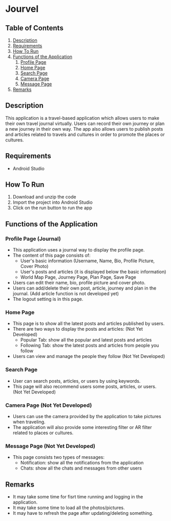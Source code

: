 # Jourvel

## Table of Contents
1. [Description](#description)
2. [Requirements](#requirements)
3. [How To Run](#howToRun)
4. [Functions of the Application](#functions)
    1. [Profile Page](#profilePage)
    2. [Home Page](#homePage)
    3. [Search Page](#searchPage)
    4. [Camera Page](#cameraPage)
    5. [Message Page](#messagePage)
4. [Remarks](#remarks)

## Description <a name="description"></a>

This application is a travel-based application which allows users to make their own travel journal virtually. Users can record their own journey or plan a new journey in their own way. The app also allows users to publish posts and articles related to travels and cultures in order to promote the places or cultures.

## Requirements <a name="requirements"></a>

* Android Studio

## How To Run <a name="howToRun"></a>

1. Download and unzip the code
2. Import the project into Android Studio
3. Click on the run button to run the app

## Functions of the Application <a name="functions"></a>

### Profile Page (Journal) <a name="profilePage"></a>

* This application uses a journal way to display the profile page.
* The content of this page consists of:
  - User's basic information (Username, Name, Bio, Profile Picture, Cover Photo)
  - User's posts and articles (it is displayed below the basic information)
  - World Map Page, Journey Page, Plan Page, Save Page
* Users can edit their name, bio, profile picture and cover photo.
* Users can add/delete their own post, article, journey and plan in the journal. (Add article function is not developed yet)
* The logout setting is in this page.

### Home Page <a name="homePage"></a>

* This page is to show all the latest posts and articles published by users.
* There are two ways to display the posts and articles: (Not Yet Developed)
  - Popular Tab: show all the popular and latest posts and articles
  - Following Tab: show the latest posts and articles from people you follow
* Users can view and manage the people they follow (Not Yet Developed)

### Search Page <a name="searchPage"></a>

* User can search posts, articles, or users by using keywords.
* This page will also recommend users some posts, articles, or users. (Not Yet Developed)

### Camera Page (Not Yet Developed) <a name="cameraPage"></a>

* Users can use the camera provided by the application to take pictures when traveling.
* The application will also provide some interesting filter or AR filter related to places or cultures.

### Message Page (Not Yet Developed) <a name="messagePage"></a>

* This page consists two types of messages:
  - Notification: show all the notifications from the application
  - Chats: show all the chats and messages from other users

## Remarks <a name="remarks"></a>

* It may take some time for fisrt time running and logging in the application.
* It may take some time to load all the photos/pictures.
* It may have to refresh the page after updating/deleting something.
